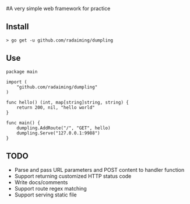 #A very simple web framework for practice

## Install

```
> go get -u github.com/radaiming/dumpling
```

## Use
```
package main

import (
    "github.com/radaiming/dumpling"
)

func hello() (int, map[string]string, string) {
	return 200, nil, "hello world"
}

func main() {
    dumpling.AddRoute("/", "GET", hello)
    dumpling.Serve("127.0.0.1:9988")
}
```

## TODO
* Parse and pass URL parameters and POST content to handler function
* Support returning customized HTTP status code
* Write docs/comments
* Support route regex matching
* Support serving static file